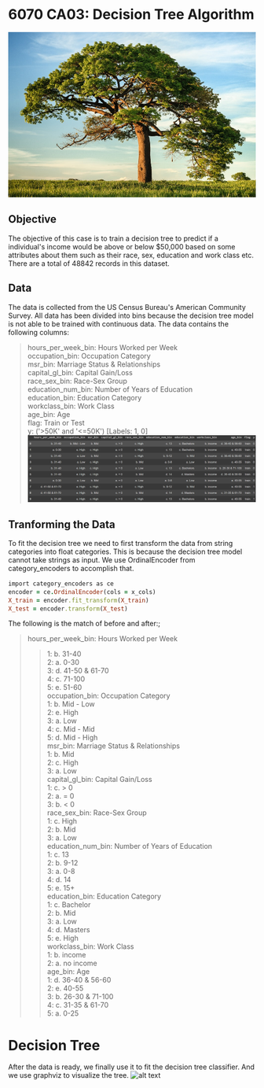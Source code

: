 # 6070 CA03: Decision Tree Algorithm
![alt text](image/tree.jpg)

## Objective
The objective of this case is to train a decision tree to predict if a individual's income would be above or below $50,000 based on some attributes about them such as their race, sex, education and work class etc. There are a total of 48842 records in this dataset.

## Data
The data is collected from the US Census Bureau's American Community Survey. All data has been divided into bins because the decision tree model is not able to be trained with continuous data. 
The data contains the following columns:
>hours_per_week_bin: Hours Worked per Week  <br>
>occupation_bin: Occupation Category <br>
>msr_bin:	Marriage Status & Relationships      <br>
>capital_gl_bin:  Capital Gain/Loss	      <br>
>race_sex_bin: Race-Sex Group	      <br>
>education_num_bin: Number of Years of Education	      <br>
>education_bin: Education Category  	      <br>
>workclass_bin: Work Class	      <br>
>age_bin: Age	      <br>
>flag: Train or Test	      <br>
>y: ('>50K' and '<=50K') [Labels: 1, 0]
![alt text](image/data.png)

## Tranforming the Data
To fit the decision tree we need to first transform the data from string categories into float categories. This is because the decision tree model cannot take strings as input. We use OrdinalEncoder from category_encoders to accomplish that. 
```ruby
import category_encoders as ce
encoder = ce.OrdinalEncoder(cols = x_cols)
X_train = encoder.fit_transform(X_train)
X_test = encoder.transform(X_test)
```
The following is the match of before and after:;
>hours_per_week_bin: Hours Worked per Week  <br>
>> 1: b. 31-40 <br>
>> 2: a. 0-30 <br>
>> 3: d. 41-50 & 61-70 <br>
>> 4: c. 71-100 <br>
>> 5: e. 51-60 <br>
>occupation_bin: Occupation Category <br>
>> 1: b. Mid - Low <br>
>> 2: e. High <br>
>> 3: a. Low <br>
>> 4: c. Mid - Mid <br>
>> 5: d. Mid - High <br>
>msr_bin:	Marriage Status & Relationships      <br>
>> 1: b. Mid <br>
>> 2: c. High <br>
>> 3: a. Low <br>
>capital_gl_bin:  Capital Gain/Loss	      <br>
>> 1: c. > 0 <br>
>> 2: a. = 0 <br>
>> 3: b. < 0 <br>
>race_sex_bin: Race-Sex Group	      <br>
>> 1: c. High <br>
>> 2: b. Mid <br>
>> 3: a. Low <br>
>education_num_bin: Number of Years of Education	      <br>
>> 1: c. 13 <br>
>> 2: b. 9-12 <br>
>> 3: a. 0-8 <br>
>> 4: d. 14 <br>
>> 5: e. 15+ <br>
>education_bin: Education Category <br>
>> 1: c. Bachelor <br>
>> 2: b. Mid <br>
>> 3: a. Low <br>
>> 4: d. Masters <br>
>> 5: e. High  	       <br>
>workclass_bin: Work Class	      <br>
>> 1: b. income <br>
>> 2: a. no income <br>
>age_bin: Age	      <br>
>> 1: d. 36-40 & 56-60 <br>
>> 2: e. 40-55 <br>
>> 3: b. 26-30 & 71-100 <br>
>> 4: c. 31-35 & 61-70 <br>
>> 5: a. 0-25 <br>

# Decision Tree
After the data is ready, we finally use it to fit the decision tree classifier. And we use graphviz to visualize the tree. 
![alt text](image/dtree.png)

